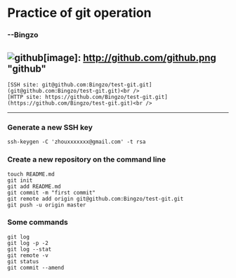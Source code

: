 Practice of git operation
==================================
### --Bingzo
![github](https://github.global.ssl.fastly.net/images/modules/open_graph/github-logo.png)[image]: http://github.com/github.png "github"
----------------------------------
    [SSH site: git@github.com:Bingzo/test-git.git](git@github.com:Bingzo/test-git.git)<br />
    [HTTP site: https://github.com/Bingzo/test-git.git](https://github.com/Bingzo/test-git.git)<br />
----------------------------------

### Generate a new SSH key
    ssh-keygen -C 'zhouxxxxxxx@gmail.com' -t rsa 

### Create a new repository on the command line
    touch README.md
    git init
    git add README.md
    git commit -m "first commit"
    git remote add origin git@github.com:Bingzo/test-git.git
    git push -u origin master
### Some commands
    git log
    git log -p -2
    git log --stat
    git remote -v
    git status
    git commit --amend
